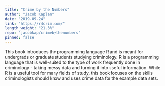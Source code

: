 ```yaml
---
title: "Crime by the Numbers"
author: "Jacob Kaplan"
date: "2019-09-24"
link: "https://r4crim.com/"
length_weight: "21.3%"
repo: "jacobkap/crimebythenumbers"
pinned: false
---
```


This book introduces the programming language R and is meant for undergrads or graduate students studying criminology. R is a programming language that is well-suited to the type of work frequently done in criminology - taking messy data and turning it into useful information. While R is a useful tool for many fields of study, this book focuses on the skills criminologists should know and uses crime data for the example data sets.
